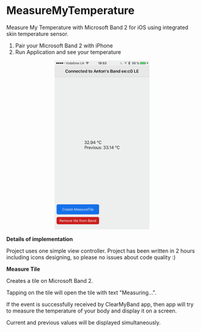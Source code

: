 # MeasureMyTemperature
Measure My Temperature with Microsoft Band 2 for iOS using integrated skin temperature sensor.

1. Pair your Microsoft Band 2 with iPhone
2. Run Application and see your temperature

<center><img src="MeasureMyTemperature/Screenshots/1.PNG?raw=true" alt="User Interface" width="250"></center>


**Details of implementation**

Project uses one simple view controller.
Project has been written in 2 hours including icons designing, so please no issues about code quality :)

**Measure Tile**

Creates a tile on Microsoft Band 2.

Tapping on the tile will open the tile with text "Measuring...".

If the event is successfully received by ClearMyBand app, then app will try to measure the temperature of your body and display it on a screen.

Current and previous values will be displayed simultaneously.
